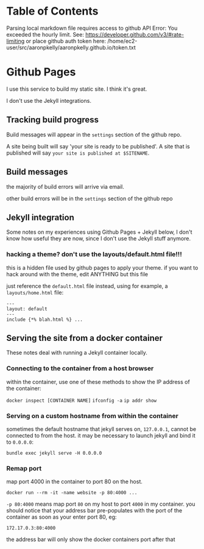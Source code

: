 
Table of Contents
=================

Parsing local markdown file requires access to github API
Error: You exceeded the hourly limit. See: https://developer.github.com/v3/#rate-limiting
or place github auth token here: /home/ec2-user/src/aaronpkelly/aaronpkelly.github.io/token.txt
# Github Pages
I use this service to build my static site. I think it's great.

I don't use the Jekyll integrations.

## Tracking build progress
Build messages will appear in the `settings` section of the github repo.

A site being built will say 'your site is ready to be published'.
A site that is published will say `your site is published at $SITENAME`.

## Build messages
the majority of build errors will arrive via email.

other build errors will be in the `settings` section of the github repo

## Jekyll integration
Some notes on my experiences using Github Pages + Jekyll below, I don't
know how useful they are now, since I don't use the Jekyll stuff anymore.

### hacking a theme? don't use the layouts/default.html file!!!
this is a hidden file used by github pages to apply your theme. if you want
to hack around with the theme, edit ANYTHING but this file

just reference the `default.html` file instead, using for example, a
`layouts/home.html` file:
```
---
layout: default
---
include {*% blah.html %} ...
```

## Serving the site from a docker container
These notes deal with running a Jekyll container locally.

### Connecting to the container from a host browser
within the container, use one of these methods to show the IP address of the container:

`docker inspect [CONTAINER NAME]`
`ifconfig -a`
`ip addr show`

### Serving on a custom hostname from within the container
sometimes the default hostname that jekyll serves on, `127.0.0.1`, cannot be
connected to from the host. it may be necessary to launch jekyll and bind it
to `0.0.0.0`:

```
bundle exec jekyll serve -H 0.0.0.0
```
### Remap port
map port 4000 in the container to port 80 on the host.

```
docker run --rm -it -name website -p 80:4000 ...
```

`-p 80:4000` means map port `80` on my host to port `4000` in my container.
you should notice that your address bar pre-populates with the port of the
container as soon as your enter port 80, eg:

`172.17.0.3:80:4000`

the address bar will only show the docker containers port after that

